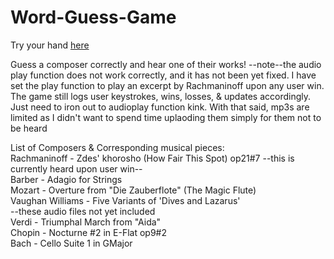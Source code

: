 # Word-Guess-Game
Try your hand [here](https://michaelbaggett.github.io/Word-Guess-Game/)

Guess a composer correctly and hear one of their works!
  --note--the audio play function does not work correctly, and it has not been yet fixed. 
  I have set the play function to play an excerpt by Rachmaninoff upon any user win. 
  The game still logs user keystrokes, wins, losses, & updates accordingly. Just need
  to iron out to audioplay function kink. With that said, mp3s are limited as I didn't want
  to spend time uplaoding them simply for them not to be heard
  
  List of Composers & Corresponding musical pieces:<br>
  Rachmaninoff - Zdes' khorosho (How Fair This Spot) op21#7 --this is currently heard upon user win--<br>
  Barber - Adagio for Strings<br>
  Mozart - Overture from "Die Zauberflote" (The Magic Flute)<br>
  Vaughan Williams - Five Variants of 'Dives and Lazarus'<br>
  --these audio files not yet included<br>
  Verdi - Triumphal March from "Aida"<br>
  Chopin - Nocturne #2 in E-Flat op9#2<br>
  Bach - Cello Suite 1 in GMajor<br>
  
